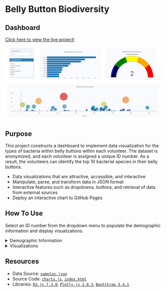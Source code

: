 # Belly Button Biodiversity

## Dashboard
[Click here to view the live project!](https://matin-n.github.io/Belly-Button-Biodiversity/)

![docs/dashboard.png](docs/dashboard.png)


## Purpose
This project constructs a dashboard to implement data visualization for the types of bacteria within belly buttons within each volunteer. The dataset is anonymized, and each volunteer is assigned a unique ID number. As a result, the volunteers can identify the top 10 bacterial species in their belly buttons.

- Data visualizations that are attractive, accessible, and interactive
- Manipulate, parse, and transform data in JSON format
- Interactive features such as dropdowns, buttons, and retrieval of data from external sources
- Deploy an interactive chart to GitHub Pages

## How To Use
Select an ID number from the dropdown menu to populate the demographic information and display visualizations.

<details>
<summary>Demographic Information</summary>

When a volunteer ID is chosen from the dropdown menu, that person's demographic information, such as location, sex, and age, will be displayed:

![docs/dropdown_menu.png](docs/dropdown_menu.png)
</details>

<details>
<summary>Visualizations</summary>

### Top 10 Bacterial Species (OTUs)
When a volunteer ID is selected from the dropdown menu, that person's top 10 bacterial species (OTUs) are displayed in a horizontal bar chart:

![docs/horizontal_bar_chart_bactera_cultures.png](docs/horizontal_bar_chart_bactera_cultures.png)

### Belly Button Washing Frequency
When a volunteer ID is selected from the dropdown menu, that person's weekly washing frequency is displayed as a measure from 0-10 in a gauge chart:

![docs/gauge_chart_belly_button_washing_freq.png](docs/gauge_chart_belly_button_washing_freq.png)

### Bacteria Cultures Per Sample
When a volunteer ID is selected from the dropdown menu, that person's bacteria culture per sample (otu_ids as x-axis & sample_values as y-axis) is displayed as a bubble chart:

![docs/bubble_chart_bacteria_cultures_per_sample.png](docs/bubble_chart_bacteria_cultures_per_sample.png)
</details>

## Resources
- Data Source: [`samples.json`](samples.json)
- Source Code: [`charts.js`](static/js/charts.js), [`index.html`](index.html)
- Libraries: [`D3.js 7.3.0`](https://d3js.org/), [`Plotly.js 2.8.3`](https://plotly.com/javascript/), [`Bootstrap 3.4.1`](https://getbootstrap.com/docs/3.4/)
